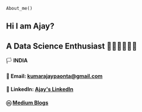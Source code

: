 `About_me()`

## Hi I am Ajay?
## A Data Science Enthusiast 👨🏻‍💻👨🏻‍💻

🏳️ **INDIA**
#### 📧 **Email**: kumarajaypaonta@gmail.com 
#### 🔗 **LinkedIn**: [Ajay's LinkedIn](https://www.linkedin.com/in/ajay-kumar-72ba861b8/) 
#### ⓜ [Medium Blogs](https://medium.com/@kumarajaypaonta)

 

